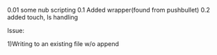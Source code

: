 
0.01 some nub scripting
0.1 Added wrapper(found from pushbullet)
0.2 added touch, ls handling


Issue: 

1)Writing to an existing file w/o append